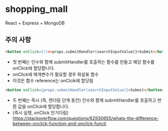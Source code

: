 # shopping_mall
React + Express + MongoDB 

## 주의 사항

```html
<button onClick={()=>props.submitHandler(searchInputValue)}>Submit</button>
```
- 첫 번째는 인수와 함께 submitHandler를 호출하는 함수를 만들고 해당 함수를 onClick에 할당합니다.
- onClick에 매개변수가 필요할 경우 화살표 함수
- 이것은 함수 reference는 onClcik에 할당됨 

```html
<button onClick={props.submitHandler(searchInputValue)}>Submit</button>
```
- 두 번째는 즉시 (즉, 렌더링 단계 동안) 인수와 함께 submitHandler를 호출하고 반환 값을 onClick에 할당합니다. 
- (즉시 실행, onClick 안기다림)
https://stackoverflow.com/questions/62930655/whats-the-difference-between-onclick-function-and-onclick-functi